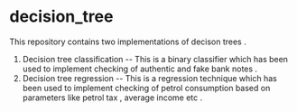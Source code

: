 # decision_tree

This repository contains two implementations of decison trees .
1) Decision tree classification --
   This is a binary classifier which has been used to implement checking of authentic and fake bank notes .
2) Decision tree regression --
   This is a regression technique which has been used to implement checking of petrol consumption based on parameters like petrol tax , average income etc . 

